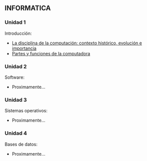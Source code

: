 ## INFORMATICA
### Unidad 1
Introducción:
- [La disciplina de la computación: contexto histórico, evolución e importancia](Practica1.md)
- [Partes y funciones de la computadora](Practica2.md)

### Unidad 2
Software:
- Proximamente...

### Unidad 3
Sistemas operativos:
- Proximamente...

### Unidad 4
Bases de datos:
- Proximamente...
